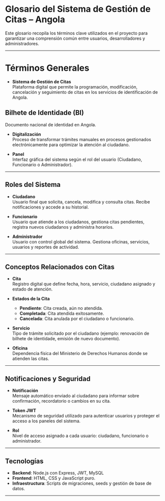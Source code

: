 #  Glosario del Sistema de Gestión de Citas – Angola

Este glosario recopila los términos clave utilizados en el proyecto para garantizar una comprensión común entre usuarios, desarrolladores y administradores.

---

# Términos Generales

- **Sistema de Gestión de Citas**  
  Plataforma digital que permite la programación, modificación, cancelación y seguimiento de citas en los servicios de identificación de Angola.
## Bilhete de Identidade (BI)
  Documento nacional de identidad en Angola.
- **Digitalización**  
  Proceso de transformar trámites manuales en procesos gestionados electrónicamente para optimizar la atención al ciudadano.

- **Panel**  
  Interfaz gráfica del sistema según el rol del usuario (Ciudadano, Funcionario o Administrador).

---

##  Roles del Sistema

- **Ciudadano**  
  Usuario final que solicita, cancela, modifica y consulta citas. Recibe notificaciones y accede a su historial.

- **Funcionario**  
  Usuario que atiende a los ciudadanos, gestiona citas pendientes, registra nuevos ciudadanos y administra horarios.

- **Administrador**  
  Usuario con control global del sistema. Gestiona oficinas, servicios, usuarios y reportes de actividad.

---

##  Conceptos Relacionados con Citas

- **Cita**  
  Registro digital que define fecha, hora, servicio, ciudadano asignado y estado de atención.

- **Estados de la Cita**  
  - **Pendiente**: Cita creada, aún no atendida.  
  - **Completada**: Cita atendida exitosamente.  
  - **Cancelada**: Cita anulada por el ciudadano o funcionario.  

- **Servicio**  
  Tipo de trámite solicitado por el ciudadano (ejemplo: renovación de bilhete de identidade, emisión de nuevo documento).

- **Oficina**  
  Dependencia física del Ministerio de Derechos Humanos donde se atienden las citas.

---

##  Notificaciones y Seguridad

- **Notificación**  
  Mensaje automático enviado al ciudadano para informar sobre confirmación, recordatorio o cambios en su cita.

- **Token JWT**  
  Mecanismo de seguridad utilizado para autenticar usuarios y proteger el acceso a los paneles del sistema.

- **Rol**  
  Nivel de acceso asignado a cada usuario: ciudadano, funcionario o administrador.

---

##  Tecnologías

- **Backend**: Node.js con Express, JWT, MySQL  
- **Frontend**: HTML, CSS y JavaScript puro.    
- **Infraestructura**: Scripts de migraciones, seeds y gestión de base de datos.

---

